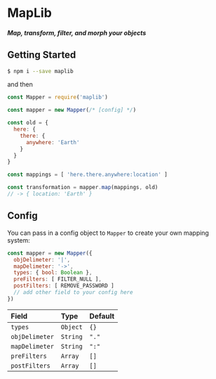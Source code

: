 # MapLib
##### Map, transform, filter, and morph your objects

## Getting Started
```bash
$ npm i --save maplib
```
and then
```javascript
const Mapper = require('maplib')

const mapper = new Mapper(/* [config] */)

const old = {
  here: {
    there: {
      anywhere: 'Earth'
    }
  }
}

const mappings = [ 'here.there.anywhere:location' ]

const transformation = mapper.map(mappings, old)
// -> { location: 'Earth' }
```

## Config
You can pass in a config object to `Mapper` to create your own mapping system:
```javascript
const mapper = new Mapper({
  objDelimeter: '|',
  mapDelimeter: '->',
  types: { bool: Boolean },
  preFilters: [ FILTER_NULL ],
  postFilters: [ REMOVE_PASSWORD ]
  // add other field to your config here
})
```

| Field          | Type           | Default        |
| :------------- | :------------- | :------------- |
| `types`        | `Object`       | `{}`           |
| `objDelimeter` | `String`       | `"."`          |
| `mapDelimeter` | `String`       | `":"`          |
| `preFilters`   | `Array`        | `[]`           |
| `postFilters`  | `Array`        | `[]`           |
